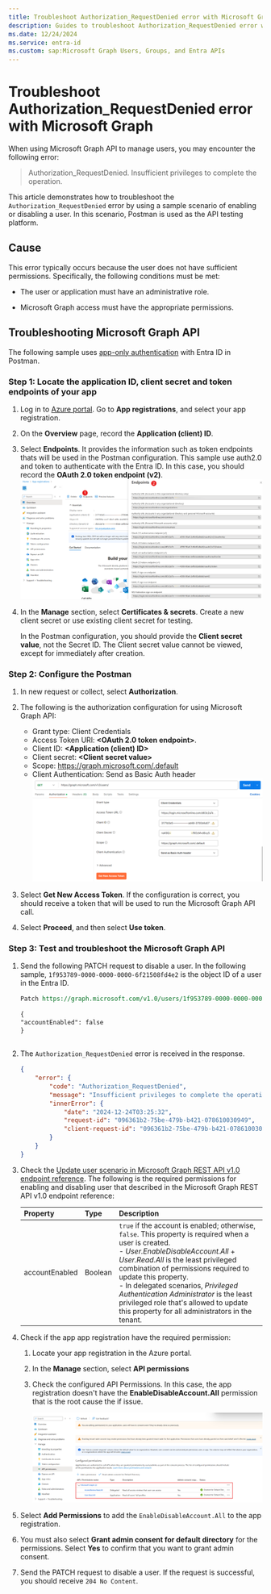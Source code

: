 ```yaml
---
title: Troubleshoot Authorization_RequestDenied error with Microsoft Graph
description: Guides to troubleshoot Authorization_RequestDenied error with Microsoft Graph in Postman.
ms.date: 12/24/2024
ms.service: entra-id
ms.custom: sap:Microsoft Graph Users, Groups, and Entra APIs
---
```


# Troubleshoot Authorization_RequestDenied error with Microsoft Graph

When using Microsoft Graph API to manage users, you may encounter the following error:

> Authorization_RequestDenied. Insufficient privileges to complete the operation.

This article demonstrates how to troubleshoot the `Authorization_RequestDenied` error by using a sample scenario of enabling or disabling a user. In this scenario, Postman is used as the API testing platform.

## Cause

This error typically occurs because the user does not have sufficient permissions. Specifically, the following conditions must be met:

- The user or application must have an administrative role.

- Microsoft Graph access must have the appropriate permissions.

## Troubleshooting Microsoft Graph API

The following sample uses [app-only authentication](/entra/identity-platform/permissions-consent-overview#app-only-access-access-without-a-user) with Entra ID in Postman.  

### Step 1: Locate the application ID, client secret and token endpoints of your app

1. Log in to [Azure portal](https://portal.azure.com). Go to **App registrations**, and select your app registration.  
1. On the **Overview** page, record the **Application (client) ID**.
1. Select **Endpoints**. It provides the information such as token endpoints thats will be used in the Postman configuration. This sample use auth2.0 and token to authenticate with the Entra ID. In this case, you should record the **OAuth 2.0 token endpoint (v2)**.
    ![Check the endpoints of the app registration](./media/troubleshoot-authorization-requestdenied-graph-api/check-endpoints.png)
1. In the **Manage** section, select **Certificates & secrets**. Create a new client secret or use existing client secret for testing.

    In the Postman configuration, you should provide the **Client secret value**, not the Secret ID. The Client secret value cannot be viewed, except for immediately after creation.

### Step 2: Configure the Postman

1. In new request or collect, select **Authorization**.
1. The following is the authorization configuration for using Microsoft Graph API:

   - Grant type: Client Credentials
   - Access Token URl: **\<OAuth 2.0 token endpoint\>**.
   - Client ID: **\<Application (client) ID\>**
   - Client secret: **\<Client secret value\>**
   - Scope: https://graph.microsoft.com/.default
   - Client Authentication: Send as Basic Auth header
    ![Postman configurations](./media/troubleshoot-authorization-requestdenied-graph-api/postman-config.png)
1. Select **Get New Access Token**. If the configuration is correct, you should receive a token that will be used to run the Microsoft Graph API call.
1. Select **Proceed**, and then select **Use token**.

### Step 3: Test and troubleshoot the Microsoft Graph API

1. Send the following PATCH request to disable a user. In the following sample, `1f953789-0000-0000-0000-6f21508fd4e2` is the object ID of a user in the Entra ID.

    ``` REST
    Patch https://graph.microsoft.com/v1.0/users/1f953789-0000-0000-0000-6f21508fd4e2
    ```

    ```body
    {
    "accountEnabled": false
    }


    ```

1. The `Authorization_RequestDenied` error is received in the response.

    ```json
    {
        "error": {
            "code": "Authorization_RequestDenied",
            "message": "Insufficient privileges to complete the operation.",
            "innerError": {
                "date": "2024-12-24T03:25:32",
                "request-id": "096361b2-75be-479b-b421-078610030949",
                "client-request-id": "096361b2-75be-479b-b421-078610030949"
            }
        }
    }
    ```
        
1. Check the [Update user scenario in Microsoft Graph REST API v1.0 endpoint reference](/graph/api/user-update?view=graph-rest-1.0&tabs=http#permissions). The following is the required permissions for enabling and disabling user that described in the Microsoft Graph REST API v1.0 endpoint reference:

    | Property        | Type    | Description |
    |:----------------|:--------|:------------|
    | accountEnabled  | Boolean | `true` if the account is enabled; otherwise, `false`. This property is required when a user is created. <br/> - *User.EnableDisableAccount.All* + *User.Read.All* is the least privileged combination of permissions required to update this property. <br/> - In delegated scenarios, *Privileged Authentication Administrator* is the least privileged role that's allowed to update this property for all administrators in the tenant. |

1. Check if the app app registration have the required permission:
    1. Locate your app registration in the Azure portal.
    2. In the **Manage** section, select **API permissions**
    3. Check the configured API Permissions. In this case, the app registration doesn't have the **EnableDisableAccount.All** permission that is the root cause the if issue.

        ![Postman configurations](./media/troubleshoot-authorization-requestdenied-graph-api/check-api-permissions.png)
1. Select **Add Permissions** to add the `EnableDisableAccount.All` to the app registration. 
1. You must also select **Grant admin consent for default directory** for the permissions. Select **Yes** to confirm that you want to grant admin consent.
1. Send the PATCH request to disable a user. If the request is successful, you should receive `204 No Content`.


